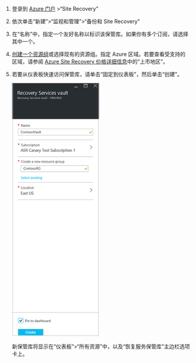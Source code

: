
1. 登录到 [Azure 门户](https://portal.azure.cn) >“Site Recovery”
2. 依次单击“新建”>“监视和管理”>“备份和 Site Recovery”
3. 在“名称”中，指定一个友好名称以标识该保管库。如果你有多个订阅，请选择其中一个。
4. [创建一个资源组](/documentation/articles/resource-group-template-deploy-portal/)或选择现有的资源组。指定 Azure 区域。若要查看受支持的区域，请参阅 [Azure Site Recovery 价格详细信息](/pricing/details/site-recovery/)中的“上市地区”。
5. 若要从仪表板快速访问保管库，请单击“固定到仪表板”，然后单击“创建”。

   ![新保管库](./media/site-recovery-create-vault/new-vault-settings.png)  


   新保管库将显示在“仪表板”>“所有资源”中，以及“恢复服务保管库”主边栏选项卡上。

<!---HONumber=Mooncake_0327_2017-->